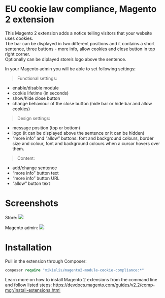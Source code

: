 
# EU cookie law compliance, Magento 2 extension

This Magento 2 extension adds a notice telling visitors that your website uses cookies.<br />
Tbe bar can be displayed in two different positions and it contains a short sentence, three buttons - more info, allow cookies and close button in top right corner.<br />
Optionally can be diplayed store’s logo above the sentence.

In your Magento admin you will be able to set following settings:

> Functional settings:

- enable/disable module
- cookie lifetime (in seconds)
- show/hide close button
- change behaviour of the close button (hide bar or hide bar and allow cookies)

> Design settings:

- message position (top or bottom)
- logo (it can be displayed above the sentence or it can be hidden)
- “more info” and “allow” buttons: font and background colours, border size and colour, font and background colours when a cursor hovers over them.

> Content:

- add/change sentence
- “more info” button text
- “more info” button URL
- “allow” button text

# Screenshots

Store:
<img src="https://user-images.githubusercontent.com/7327076/49171482-edec2c00-f33e-11e8-8a15-11e85d84b9d1.png"><br />

Magento admin:
<img src="https://user-images.githubusercontent.com/7327076/49171481-edec2c00-f33e-11e8-8f2f-b7921b39b020.png"><br />

# Installation

Pull in the extension through Composer:

```php
composer require "mikielis/magento2-module-cookie-compliance:*"
```

Learn more on how to install Magento 2 extensions from the command line and follow listed steps:
https://devdocs.magento.com/guides/v2.2/comp-mgr/install-extensions.html
